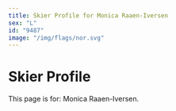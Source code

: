```yaml
---
title: Skier Profile for Monica Raaen-Iversen
sex: "L"
id: "9487"
image: "/img/flags/nor.svg" 
---
```


# Skier Profile

This page is for: Monica Raaen-Iversen.
    